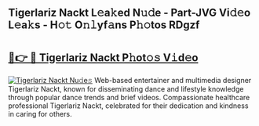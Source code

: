 ## Tigerlariz Nackt L𝚎a𝚔ed N𝚞𝚍e - Part-JVG Vi𝚍𝚎o L𝚎a𝚔s - H𝚘𝚝 O𝚗𝚕yf𝚊ns P𝚑𝚘tos RDgzf

# <h2><a href="http://kf55v8q.oniu.top/?m=Tigerlariz+Nackt">🔗👉 🔴 Tigerlariz Nackt P𝚑ot𝚘𝚜 V𝚒d𝚎o</a></h2>

[![Tigerlariz Nackt Nu𝚍e𝚜](https://i.imgur.com/0qMVB7G.gif)](http://kf55v8q.oniu.top/?m=Tigerlariz+Nackt)
Web-based entertainer and multimedia designer Tigerlariz Nackt, known for disseminating dance and lifestyle knowledge through popular dance trends and brief videos. Compassionate healthcare professional Tigerlariz Nackt, celebrated for their dedication and kindness in caring for others.  
